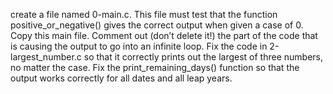  create a file named 0-main.c. This file must test that the function positive_or_negative() gives the correct output when given a case of 0.
 Copy this main file. Comment out (don’t delete it!) the part of the code that is causing the output to go into an infinite loop.
 Fix the code in 2-largest_number.c so that it correctly prints out the largest of three numbers, no matter the case.
 Fix the print_remaining_days() function so that the output works correctly for all dates and all leap years.
